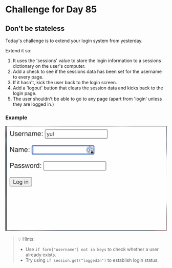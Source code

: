 # Challenge for Day 85

## Don't be stateless

Today's challenge is to extend your login system from yesterday.

Extend it so:

1. It uses the 'sessions' value to store the login information to a sessions dictionary on the user's computer.
2. Add a check to see if the sessions data has been set for the username to every page.
3. If it hasn't, kick the user back to the login screen.
4. Add a 'logout' button that clears the session data and kicks back to the login page.
5. The user shouldn't be able to go to any page (apart from 'login' unless they are logged in.)

### Example

![example](example.png)

> 💡 Hints:
> - Use `if form["username"] not in keys` to check whether a user already exists.
> - Try using `if session.get("loggedIn")` to establish login status. 
